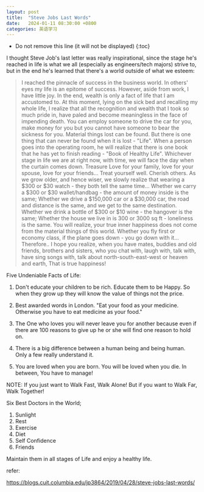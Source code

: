 ```yaml
---
layout: post
title:  "Steve Jobs Last Words"
date:   2024-01-11 08:30:00 +0800
categories: 英语学习
---
```


* Do not remove this line (it will not be displayed)
{:toc}

I thought Steve Job's last letter was really inspirational, since the stage he's reached in life is what we all (especially as engineers/tech majors) strive to, but in the end he's learned that there's a world outside of what we esteem:


> I reached the pinnacle of success in the business world. In others' eyes my life is an epitome of success. However, aside from work, I have little joy. In the end, wealth is only a fact of life that I am accustomed to. At this moment, lying on the sick bed and recalling my whole life, I realize that all the recognition and wealth that I took so much pride in, have paled and become meaningless in the face of impending death. You can employ someone to drive the car for you, make money for you but you cannot have someone to bear the sickness for you. Material things lost can be found. But there is one thing that can never be found when it is lost - "Life". When a person goes into the operating room, he will realize that there is one book that he has yet to finish reading - "Book of Healthy Life". Whichever stage in life we are at right now, with time, we will face the day when the curtain comes down. Treasure Love for your family, love for your spouse, love for your friends… Treat yourself well. Cherish others. As we grow older, and hence wiser, we slowly realize that wearing a $300 or $30 watch - they both tell the same time… Whether we carry a $300 or $30 wallet/handbag - the amount of money inside is the same; Whether we drive a $150,000 car or a $30,000 car, the road and distance is the same, and we get to the same destination. Whether we drink a bottle of $300 or $10 wine - the hangover is the same; Whether the house we live in is 300 or 3000 sq ft - loneliness is the same. You will realize, your true inner happiness does not come from the material things of this world. Whether you fly first or economy class, if the plane goes down - you go down with it… Therefore.. I hope you realize, when you have mates, buddies and old friends, brothers and sisters, who you chat with, laugh with, talk with, have sing songs with, talk about north-south-east-west or heaven and earth, That is true happiness!

Five Undeniable Facts of Life:

1. Don't educate your children to be rich. Educate them to be Happy. So when they grow up they will know the value of things not the price.

2. Best awarded words in London. "Eat your food as your medicine. Otherwise you have to eat medicine as your food."

3. The One who loves you will never leave you for another because even if there are 100 reasons to give up he or she will find one reason to hold on.

4. There is a big difference between a human being and being human. Only a few really understand it.

5. You are loved when you are born. You will be loved when you die. In between, You have to manage!

NOTE: If you just want to Walk Fast, Walk Alone! But if you want to Walk Far, Walk Together!


Six Best Doctors in the World;

1. Sunlight
2. Rest
3. Exercise
4. Diet
5. Self Confidence
6. Friends

Maintain them in all stages of Life and enjoy a healthy life.


refer:

https://blogs.cuit.columbia.edu/jp3864/2019/04/28/steve-jobs-last-words/





